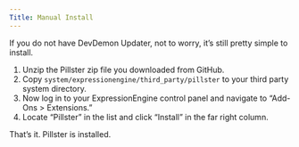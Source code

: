 ```yaml
---
Title: Manual Install
---
```


If you do not have DevDemon Updater, not to worry, it’s still pretty simple to install.

1. Unzip the Pillster zip file you downloaded from GitHub.
2. Copy `system/expressionengine/third_party/pillster` to your third party system directory.
3. Now log in to your ExpressionEngine control panel and navigate to “Add-Ons > Extensions.”
4. Locate “Pillster” in the list and click “Install” in the far right column.

That’s it. Pillster is installed.
